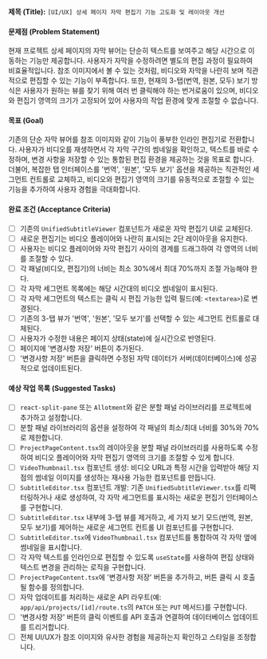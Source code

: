 **제목 (Title):**
`[UI/UX] 상세 페이지 자막 편집기 기능 고도화 및 레이아웃 개선`

#### 문제점 (Problem Statement)
현재 프로젝트 상세 페이지의 자막 뷰어는 단순히 텍스트를 보여주고 해당 시간으로 이동하는 기능만 제공합니다. 사용자가 자막을 수정하려면 별도의 편집 과정이 필요하여 비효율적입니다. 참조 이미지에서 볼 수 있는 것처럼, 비디오와 자막을 나란히 보며 직관적으로 편집할 수 있는 기능이 부족합니다. 또한, 현재의 3-탭(번역, 원본, 모두) 보기 방식은 사용자가 원하는 뷰를 찾기 위해 여러 번 클릭해야 하는 번거로움이 있으며, 비디오와 편집기 영역의 크기가 고정되어 있어 사용자의 작업 환경에 맞게 조절할 수 없습니다.

#### 목표 (Goal)
기존의 단순 자막 뷰어를 참조 이미지와 같이 기능이 풍부한 인라인 편집기로 전환합니다. 사용자가 비디오를 재생하면서 각 자막 구간의 썸네일을 확인하고, 텍스트를 바로 수정하며, 변경 사항을 저장할 수 있는 통합된 편집 환경을 제공하는 것을 목표로 합니다. 더불어, 복잡한 탭 인터페이스를 '번역', '원본', '모두 보기' 옵션을 제공하는 직관적인 세그먼트 컨트롤로 교체하고, 비디오와 편집기 영역의 크기를 유동적으로 조절할 수 있는 기능을 추가하여 사용자 경험을 극대화합니다.

#### 완료 조건 (Acceptance Criteria)
- [ ] 기존의 `UnifiedSubtitleViewer` 컴포넌트가 새로운 자막 편집기 UI로 교체된다.
- [ ] 새로운 편집기는 비디오 플레이어와 나란히 표시되는 2단 레이아웃을 유지한다.
- [ ] 사용자는 비디오 플레이어와 자막 편집기 사이의 경계를 드래그하여 각 영역의 너비를 조절할 수 있다.
- [ ] 각 패널(비디오, 편집기)의 너비는 최소 30%에서 최대 70%까지 조절 가능해야 한다.
- [ ] 각 자막 세그먼트 목록에는 해당 시간대의 비디오 썸네일이 표시된다.
- [ ] 각 자막 세그먼트의 텍스트는 클릭 시 편집 가능한 입력 필드(예: `<textarea>`)로 변경된다.
- [ ] 기존의 3-탭 뷰가 '번역', '원본', '모두 보기'를 선택할 수 있는 세그먼트 컨트롤로 대체된다.
- [ ] 사용자가 수정한 내용은 페이지 상태(state)에 실시간으로 반영된다.
- [ ] 페이지에 '변경사항 저장' 버튼이 추가된다.
- [ ] '변경사항 저장' 버튼을 클릭하면 수정된 자막 데이터가 서버(데이터베이스)에 성공적으로 업데이트된다.

#### 예상 작업 목록 (Suggested Tasks)
- [ ] `react-split-pane` 또는 `Allotment`와 같은 분할 패널 라이브러리를 프로젝트에 추가하고 설정합니다.
- [ ] 분할 패널 라이브러리의 옵션을 설정하여 각 패널의 최소/최대 너비를 30%와 70%로 제한합니다.
- [ ] `ProjectPageContent.tsx`의 레이아웃을 분할 패널 라이브러리를 사용하도록 수정하여 비디오 플레이어와 자막 편집기 영역의 크기를 조절할 수 있게 합니다.
- [ ] `VideoThumbnail.tsx` 컴포넌트 생성: 비디오 URL과 특정 시간을 입력받아 해당 지점의 썸네일 이미지를 생성하는 재사용 가능한 컴포넌트를 만듭니다.
- [ ] `SubtitleEditor.tsx` 컴포넌트 개발: 기존 `UnifiedSubtitleViewer.tsx`를 리팩터링하거나 새로 생성하여, 각 자막 세그먼트를 표시하는 새로운 편집기 인터페이스를 구현합니다.
- [ ] `SubtitleEditor.tsx` 내부에 3-탭 뷰를 제거하고, 세 가지 보기 모드(번역, 원본, 모두 보기)를 제어하는 새로운 세그먼트 컨트롤 UI 컴포넌트를 구현합니다.
- [ ] `SubtitleEditor.tsx`에 `VideoThumbnail.tsx` 컴포넌트를 통합하여 각 자막 옆에 썸네일을 표시합니다.
- [ ] 각 자막 텍스트를 인라인으로 편집할 수 있도록 `useState`를 사용하여 편집 상태와 텍스트 변경을 관리하는 로직을 구현합니다.
- [ ] `ProjectPageContent.tsx`에 '변경사항 저장' 버튼을 추가하고, 버튼 클릭 시 호출될 함수를 정의합니다.
- [ ] 자막 업데이트를 처리하는 새로운 API 라우트(예: `app/api/projects/[id]/route.ts`의 `PATCH` 또는 `PUT` 메서드)를 구현합니다.
- [ ] '변경사항 저장' 버튼의 클릭 이벤트를 API 호출과 연결하여 데이터베이스 업데이트를 트리거합니다.
- [ ] 전체 UI/UX가 참조 이미지와 유사한 경험을 제공하는지 확인하고 스타일을 조정합니다.

